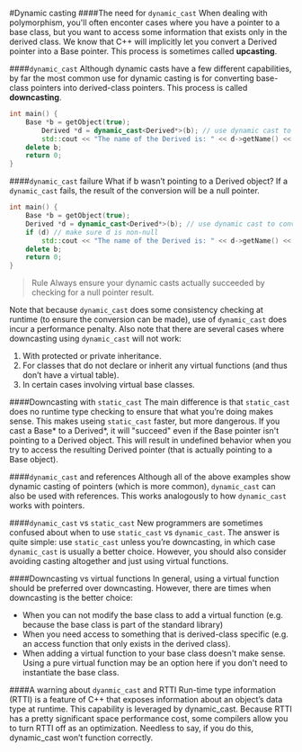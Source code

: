 #Dynamic casting
####The need for `dynamic_cast`
When dealing with polymorphism, you'll often enconter cases where you have a pointer to a base class, but you want to access some information that exists only in the derived class.
We know that C++ will implicitly let you convert a Derived pointer into a Base pointer. This process is sometimes called **upcasting**.

####`dynamic_cast`
Although dynamic casts have a few different capabilities, by far the most common use for dynamic casting is for converting base-class pointers into derived-class pointers. This process is called **downcasting**.
```cpp
int main() {
	Base *b = getObject(true);
        Derived *d = dynamic_cast<Derived*>(b); // use dynamic cast to convert Base pointer into Derived pointer
        std::cout << "The name of the Derived is: " << d->getName() << '\n';
	delete b;
	return 0;
}
```
####`dynamic_cast` failure
What if b wasn’t pointing to a Derived object?
If a `dynamic_cast` fails, the result of the conversion will be a null pointer.
```cpp
int main() {
	Base *b = getObject(true);
	Derived *d = dynamic_cast<Derived*>(b); // use dynamic cast to convert Base pointer into Derived pointer
	if (d) // make sure d is non-null
		std::cout << "The name of the Derived is: " << d->getName() << '\n';
	delete b;
	return 0;
}
```
>Rule
>Always ensure your dynamic casts actually succeeded by checking for a null pointer result.

Note that because `dynamic_cast` does some consistency checking at runtime (to ensure the conversion can be made), use of `dynamic_cast` does incur a performance penalty.
Also note that there are several cases where downcasting using `dynamic_cast` will not work:
1) With protected or private inheritance.
2) For classes that do not declare or inherit any virtual functions (and thus don’t have a virtual table).
3) In certain cases involving virtual base classes.

####Downcasting with `static_cast`
The main difference is that `static_cast` does no runtime type checking to ensure that what you’re doing makes sense. This makes useing `static_cast` faster, but more dangerous. If you cast a Base\* to a Derived\*, it will "succeed" even if the Base pointer isn't pointing to a Derived object. This will result in undefined behavior when you try to access the resulting Derived pointer (that is actually pointing to a Base object).

####`dynamic_cast` and references
Although all of the above examples show dynamic casting of pointers (which is more common), `dynamic_cast` can also be used with references. This works analogously to how `dynamic_cast` works with pointers.

####`dynamic_cast` vs `static_cast`
New programmers are sometimes confused about when to use `static_cast` vs `dynamic_cast`. The answer is quite simple: use `static_cast` unless you’re downcasting, in which case `dynamic_cast` is usually a better choice. However, you should also consider avoiding casting altogether and just using virtual functions.

####Downcasting vs virtual functions
In general, using a virtual function should be preferred over downcasting. However, there are times when downcasting is the better choice:
- When you can not modify the base class to add a virtual function (e.g. because the base class is part of the standard library)
- When you need access to something that is derived-class specific (e.g. an access function that only exists in the derived class).
- When adding a virtual function to your base class doesn't make sense. Using a pure virtual function may be an option here if you don't need to instantiate the base class.

####A warning about `dyanmic_cast` and RTTI
Run-time type information (RTTI) is a feature of C++ that exposes information about an object’s data type at runtime. This capability is leveraged by dynamic_cast. Because RTTI has a pretty significant space performance cost, some compilers allow you to turn RTTI off as an optimization. Needless to say, if you do this, dynamic_cast won’t function correctly.
